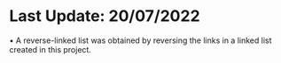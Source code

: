 # Last Update: 20/07/2022
• A reverse-linked list was obtained by reversing the links in a linked list created in this project.<br />
